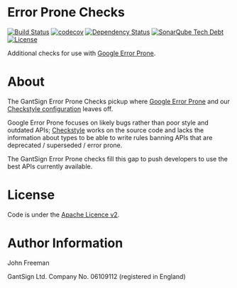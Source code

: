 <!--
  Copyright 2016 GantSign Ltd. All Rights Reserved.

  Licensed under the Apache License, Version 2.0 (the "License");
  you may not use this file except in compliance with the License.
  You may obtain a copy of the License at

      http://www.apache.org/licenses/LICENSE-2.0

  Unless required by applicable law or agreed to in writing, software
  distributed under the License is distributed on an "AS IS" BASIS,
  WITHOUT WARRANTIES OR CONDITIONS OF ANY KIND, either express or implied.
  See the License for the specific language governing permissions and
  limitations under the License.
-->
# Error Prone Checks

[![Build Status](https://travis-ci.org/gantsign/error-prone-checks.svg?branch=master)](https://travis-ci.org/gantsign/error-prone-checks)
[![codecov](https://codecov.io/gh/gantsign/error-prone-checks/branch/master/graph/badge.svg)](https://codecov.io/gh/gantsign/error-prone-checks)
[![Dependency Status](https://www.versioneye.com/user/projects/57e156d23adc05001270eb60/badge.svg?style=flat-round)](https://www.versioneye.com/user/projects/57e156d23adc05001270eb60)
[![SonarQube Tech Debt](https://img.shields.io/sonar/https/sonarqube.com/com.github.gantsign.errorprone:error-prone-checks/tech_debt.svg)](https://sonarqube.com/overview?id=com.github.gantsign.errorprone%3Aerror-prone-checks)
[![License](https://img.shields.io/badge/license-apache-blue.svg)](LICENSE)

Additional checks for use with [Google Error Prone](http://errorprone.info).

# About

The GantSign Error Prone Checks pickup where
[Google Error Prone](http://errorprone.info/) and our
[Checkstyle configuration](https://github.com/gantsign/checkstyle-config) leaves
off.

Google Error Prone focuses on likely bugs rather than poor style and outdated
APIs; [Checkstyle](http://checkstyle.sourceforge.net) works on the source code
and lacks the information about types to be able to write rules banning
APIs that are deprecated / superseded / error prone.

The GantSign Error Prone checks fill this gap to push developers to use the best
APIs currently available.

# License

Code is under the
[Apache Licence v2](https://www.apache.org/licenses/LICENSE-2.0.txt).

# Author Information

John Freeman

GantSign Ltd.
Company No. 06109112 (registered in England)
